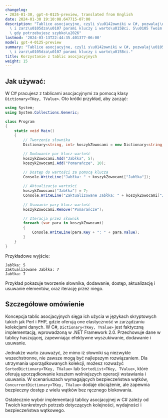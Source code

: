 ```yaml
---
changelog:
- 2024-01-30, gpt-4-0125-preview, translated from English
date: 2024-01-30 19:10:08.647715-07:00
description: "Tablice asocjacyjne, czyli s\u0142owniki w C#, pozwalaj\u0105 przechowywa\u0107\
  \ i zarz\u0105dza\u0107 parami kluczy i warto\u015Bci. S\u0105 Twoim pierwszym wyborem,\
  \ gdy potrzebujesz szybko\u2026"
lastmod: '2024-03-13T22:44:35.401377-06:00'
model: gpt-4-0125-preview
summary: "Tablice asocjacyjne, czyli s\u0142owniki w C#, pozwalaj\u0105 przechowywa\u0107\
  \ i zarz\u0105dza\u0107 parami kluczy i warto\u015Bci."
title: Korzystanie z tablic asocjacyjnych
weight: 15
---
```


## Jak używać:
W C# pracujesz z tablicami asocjacyjnymi za pomocą klasy `Dictionary<TKey, TValue>`. Oto krótki przykład, aby zacząć:

```C#
using System;
using System.Collections.Generic;

class Program
{
    static void Main()
    {
        // Tworzenie słownika
        Dictionary<string, int> koszykZowocami = new Dictionary<string, int>();

        // Dodawanie par klucz-wartość
        koszykZowocami.Add("Jabłka", 5);
        koszykZowocami.Add("Pomarańcze", 10);

        // Dostęp do wartości za pomocą klucza
        Console.WriteLine("Jabłka: " + koszykZowocami["Jabłka"]);
        
        // Aktualizacja wartości
        koszykZowocami["Jabłka"] = 7;
        Console.WriteLine("Zaktualizowane Jabłka: " + koszykZowocami["Jabłka"]);
        
        // Usuwanie pary klucz-wartość
        koszykZowocami.Remove("Pomarańcze");

        // Iteracja przez słownik
        foreach (var para in koszykZowocami)
        {
            Console.WriteLine(para.Key + ": " + para.Value);
        }
    }
}
```
Przykładowe wyjście:
```
Jabłka: 5
Zaktualizowane Jabłka: 7
Jabłka: 7
```

Przykład pokazuje tworzenie słownika, dodawanie, dostęp, aktualizację i usuwanie elementów, oraz iterację przez niego.

## Szczegółowe omówienie
Koncepcja tablic asocjacyjnych sięga ich użycia w językach skryptowych takich jak Perl i PHP, gdzie oferują one elastyczność w zarządzaniu kolekcjami danych. W C#, `Dictionary<TKey, TValue>` jest faktyczną implementacją, wprowadzoną w .NET Framework 2.0. Przechowuje dane w tablicy haszującej, zapewniając efektywne wyszukiwanie, dodawanie i usuwanie.

Jednakże warto zauważyć, że mimo iż słowniki są niezwykle wszechstronne, nie zawsze mogą być najlepszym rozwiązaniem. Dla utrzymania uporządkowanych kolekcji, możesz rozważyć `SortedDictionary<TKey, TValue>` lub `SortedList<TKey, TValue>`, które oferują uporządkowanie kosztem wolniejszych operacji wstawiania i usuwania. W scenariuszach wymagających bezpieczeństwa wątków, `ConcurrentDictionary<TKey, TValue>` dodaje obciążenie, ale zapewnia bezpieczny dostęp z wielu wątków bez ręcznego blokowania.

Ostatecznie wybór implementacji tablicy asocjacyjnej w C# zależy od Twoich konkretnych potrzeb dotyczących kolejności, wydajności i bezpieczeństwa wątkowego.
